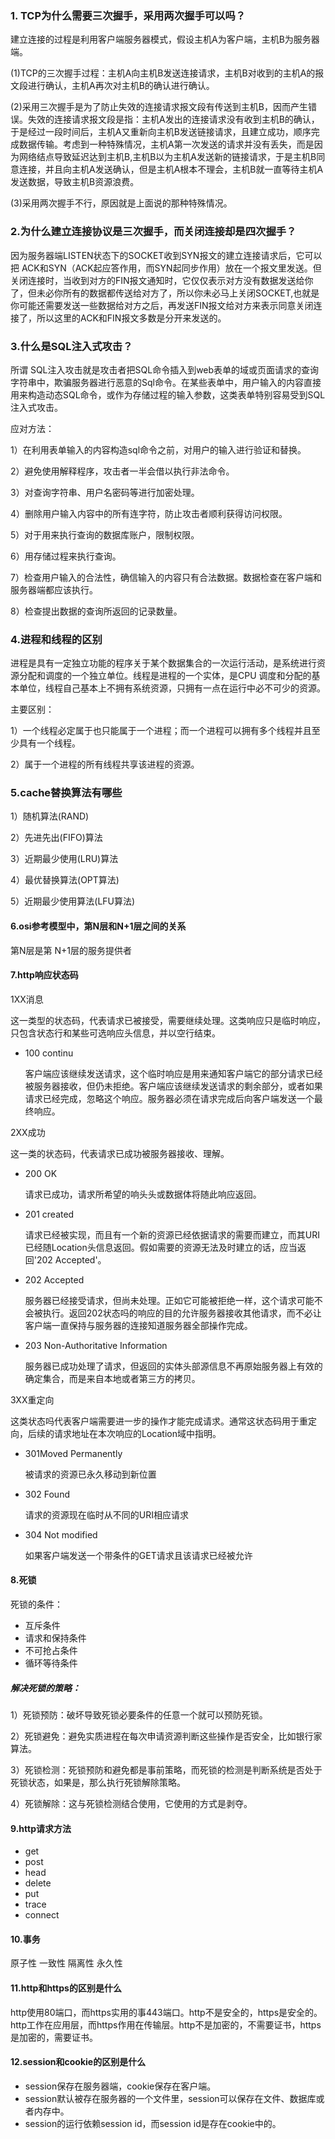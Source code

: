 ### 1. TCP为什么需要三次握手，采用两次握手可以吗？

建立连接的过程是利用客户端服务器模式，假设主机A为客户端，主机B为服务器端。

(1)TCP的三次握手过程：主机A向主机B发送连接请求，主机B对收到的主机A的报文段进行确认，主机A再次对主机B的确认进行确认。

(2)采用三次握手是为了防止失效的连接请求报文段有传送到主机B，因而产生错误。失效的连接请求报文段是指：主机A发出的连接请求没有收到主机B的确认，于是经过一段时间后，主机A又重新向主机B发送链接请求，且建立成功，顺序完成数据传输。考虑到一种特殊情况，主机A第一次发送的请求并没有丢失，而是因为网络结点导致延迟达到主机B,主机B以为主机A发送新的链接请求，于是主机B同意连接，并且向主机A发送确认，但是主机A根本不理会，主机B就一直等待主机A发送数据，导致主机B资源浪费。

(3)采用两次握手不行，原因就是上面说的那种特殊情况。

### 2.为什么建立连接协议是三次握手，而关闭连接却是四次握手？

因为服务器端LISTEN状态下的SOCKET收到SYN报文的建立连接请求后，它可以把 ACK和SYN（ACK起应答作用，而SYN起同步作用）放在一个报文里发送。但关闭连接时，当收到对方的FIN报文通知时，它仅仅表示对方没有数据发送给你了，但未必你所有的数据都传送给对方了，所以你未必马上关闭SOCKET,也就是你可能还需要发送一些数据给对方之后，再发送FIN报文给对方来表示同意关闭连接了，所以这里的ACK和FIN报文多数是分开来发送的。

### 3.什么是SQL注入式攻击？

所谓 SQL注入攻击就是攻击者把SQL命令插入到web表单的域或页面请求的查询字符串中，欺骗服务器进行恶意的Sql命令。在某些表单中，用户输入的内容直接用来构造动态SQL命令，或作为存储过程的输入参数，这类表单特别容易受到SQL注入式攻击。

应对方法：

1）在利用表单输入的内容构造sql命令之前，对用户的输入进行验证和替换。

2）避免使用解释程序，攻击者一半会借以执行非法命令。

3）对查询字符串、用户名密码等进行加密处理。

4）删除用户输入内容中的所有连字符，防止攻击者顺利获得访问权限。

5）对于用来执行查询的数据库账户，限制权限。

6）用存储过程来执行查询。

7）检查用户输入的合法性，确信输入的内容只有合法数据。数据检查在客户端和服务器端都应该执行。

8）检查提出数据的查询所返回的记录数量。

### 4.进程和线程的区别

进程是具有一定独立功能的程序关于某个数据集合的一次运行活动，是系统进行资源分配和调度的一个独立单位。线程是进程的一个实体，是CPU 调度和分配的基本单位，线程自己基本上不拥有系统资源，只拥有一点在运行中必不可少的资源。

主要区别：

1）一个线程必定属于也只能属于一个进程；而一个进程可以拥有多个线程并且至少具有一个线程。

2）属于一个进程的所有线程共享该进程的资源。

### 5.cache替换算法有哪些

1）随机算法(RAND)

2）先进先出(FIFO)算法

3）近期最少使用(LRU)算法

4）最优替换算法(OPT算法)

5）近期最少使用算法(LFU算法)

#### 6.osi参考模型中，第N层和N+1层之间的关系

第N层是第 N+1层的服务提供者

#### 7.http响应状态码

1XX消息

这一类型的状态码，代表请求已被接受，需要继续处理。这类响应只是临时响应，只包含状态行和某些可选响应头信息，并以空行结束。

* 100 continu

  客户端应该继续发送请求，这个临时响应是用来通知客户端它的部分请求已经被服务器接收，但仍未拒绝。客户端应该继续发送请求的剩余部分，或者如果请求已经完成，忽略这个响应。服务器必须在请求完成后向客户端发送一个最终响应。


2XX成功

这一类的状态码，代表请求已成功被服务器接收、理解。

* 200 OK

  请求已成功，请求所希望的响头头或数据体将随此响应返回。

* 201 created

  请求已经被实现，而且有一个新的资源已经依据请求的需要而建立，而其URI已经随Location头信息返回。假如需要的资源无法及时建立的话，应当返回'202 Accepted'。

* 202 Accepted

  服务器已经接受请求，但尚未处理。正如它可能被拒绝一样，这个请求可能不会被执行。返回202状态吗的响应的目的允许服务器接收其他请求，而不必让客户端一直保持与服务器的连接知道服务器全部操作完成。

* 203 Non-Authoritative Information

  服务器已成功处理了请求，但返回的实体头部源信息不再原始服务器上有效的确定集合，而是来自本地或者第三方的拷贝。

3XX重定向

这类状态吗代表客户端需要进一步的操作才能完成请求。通常这状态码用于重定向，后续的请求地址在本次响应的Location域中指明。

* 301Moved Permanently

  被请求的资源已永久移动到新位置

* 302 Found

  请求的资源现在临时从不同的URI相应请求

* 304 Not modified

  如果客户端发送一个带条件的GET请求且该请求已经被允许

#### 8.死锁

死锁的条件：

* 互斥条件
* 请求和保持条件
* 不可抢占条件
* 循环等待条件

##### 解决死锁的策略：

1）死锁预防：破坏导致死锁必要条件的任意一个就可以预防死锁。

2）死锁避免：避免实质进程在每次申请资源判断这些操作是否安全，比如银行家算法。

3）死锁检测：死锁预防和避免都是事前策略，而死锁的检测是判断系统是否处于死锁状态，如果是，那么执行死锁解除策略。

4）死锁解除：这与死锁检测结合使用，它使用的方式是剥夺。

#### 9.http请求方法

* get
* post
* head
* delete
* put 
* trace 
* connect

#### 10.事务

原子性 一致性 隔离性 永久性

#### 11.http和https的区别是什么

http使用80端口，而https实用的事443端口。http不是安全的，https是安全的。http工作在应用层，而https作用在传输层。http不是加密的，不需要证书，https 是加密的，需要证书。

#### 12.session和cookie的区别是什么

* session保存在服务器端，cookie保存在客户端。
* session默认被存在服务器的一个文件里，session可以保存在文件、数据库或者内存中。
* session的运行依赖session id，而session id是存在cookie中的。

​       